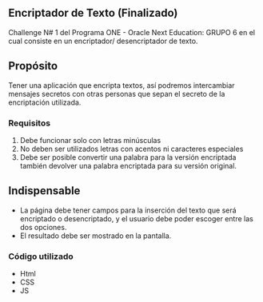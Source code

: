 ## Encriptador de Texto (Finalizado)
Challenge N# 1 del Programa ONE - Oracle Next Education: GRUPO 6 en el cual consiste en un encriptador/ desencriptador de texto.

## Propósito
Tener una aplicación que encripta textos, así podremos intercambiar mensajes secretos con otras personas que sepan el secreto de la encriptación utilizada.

### Requisitos
1. Debe funcionar solo con letras minúsculas
2. No deben ser utilizados letras con acentos ni caracteres especiales
3. Debe ser posible convertir una palabra para la versión encriptada también devolver una palabra encriptada para su versión original.

## Indispensable
* La página debe tener campos para la inserción del texto que será encriptado o desencriptado, y el usuario debe poder escoger entre las dos opciones.
* El resultado debe ser mostrado en la pantalla.

### Código utilizado
+ Html
+ CSS
+ JS

